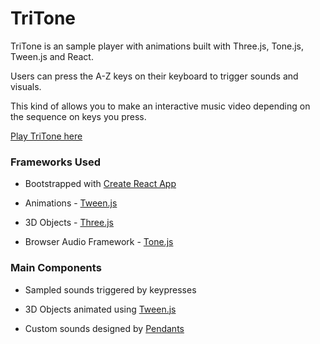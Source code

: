 # TriTone

TriTone is an sample player with animations built with Three.js, Tone.js, Tween.js and React.

Users can press the A-Z keys on their keyboard to trigger sounds and visuals.

This kind of allows you to make an interactive music video depending on the sequence on keys you press.

[Play TriTone here](https://hluscombe.github.io/TriTone/)

### Frameworks Used

* Bootstrapped with [Create React App](https://github.com/facebook/create-react-app)

* Animations - [Tween.js](https://github.com/tweenjs/tween.js)

* 3D Objects - [Three.js](https://github.com/mrdoob/three.js/)

* Browser Audio Framework - [Tone.js](https://github.com/tweenjs/tween.js)

### Main Components

* Sampled sounds triggered by keypresses

* 3D Objects animated using [Tween.js](https://github.com/tweenjs/tween.js)

* Custom sounds designed by [Pendants](https://soundcloud.com/pendantsmusic)
